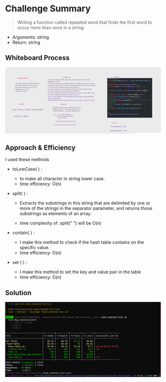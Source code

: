 # Challenge Summary
> Writing a function called repeated word that finds the first word to occur more than once in a string
* Arguments: string
* Return: string

## Whiteboard Process
![whiteboard](./whiteboard.PNG)

## Approach & Efficiency
I used these methods
* toLowCase( ) :
    - to make all character in string lower case.
    - time efficiency: O(n) 
* split( ) :
   - Extracts the substrings in this string that are delimited by one or more of the strings in the separator parameter, and returns those substrings as elements of an array.

  - time complexity of .split(" ") will be O(n)
* contain( ) : 
    - I make this method to check if the hash table contains on the specific value.
    -  time efficiency: O(n)

* set ( ) :
     - I make this method to set the key and value pair in the table
     - time efficiency: O(n)

## Solution
![test](./test.PNG)